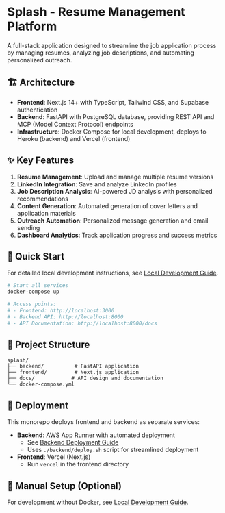 # Splash - Resume Management Platform

A full-stack application designed to streamline the job application process by managing resumes, analyzing job descriptions, and automating personalized outreach.

## 🏗️ Architecture

- **Frontend**: Next.js 14+ with TypeScript, Tailwind CSS, and Supabase authentication
- **Backend**: FastAPI with PostgreSQL database, providing REST API and MCP (Model Context Protocol) endpoints
- **Infrastructure**: Docker Compose for local development, deploys to Heroku (backend) and Vercel (frontend)

## ✨ Key Features

1. **Resume Management**: Upload and manage multiple resume versions
2. **LinkedIn Integration**: Save and analyze LinkedIn profiles
3. **Job Description Analysis**: AI-powered JD analysis with personalized recommendations
4. **Content Generation**: Automated generation of cover letters and application materials
5. **Outreach Automation**: Personalized message generation and email sending
6. **Dashboard Analytics**: Track application progress and success metrics

## 🚀 Quick Start

For detailed local development instructions, see [Local Development Guide](./local_dev_guide.md).

```bash
# Start all services
docker-compose up

# Access points:
# - Frontend: http://localhost:3000
# - Backend API: http://localhost:8000
# - API Documentation: http://localhost:8000/docs
```

## 📁 Project Structure
```
splash/
├── backend/          # FastAPI application
├── frontend/         # Next.js application
├── docs/            # API design and documentation
└── docker-compose.yml
```

## 🚢 Deployment

This monorepo deploys frontend and backend as separate services:

- **Backend**: AWS App Runner with automated deployment
  - See [Backend Deployment Guide](./backend/deployment_guide.md)
  - Uses `./backend/deploy.sh` script for streamlined deployment
- **Frontend**: Vercel (Next.js)
  - Run `vercel` in the frontend directory

## 🔧 Manual Setup (Optional)

For development without Docker, see [Local Development Guide](./local_dev_guide.md). 
